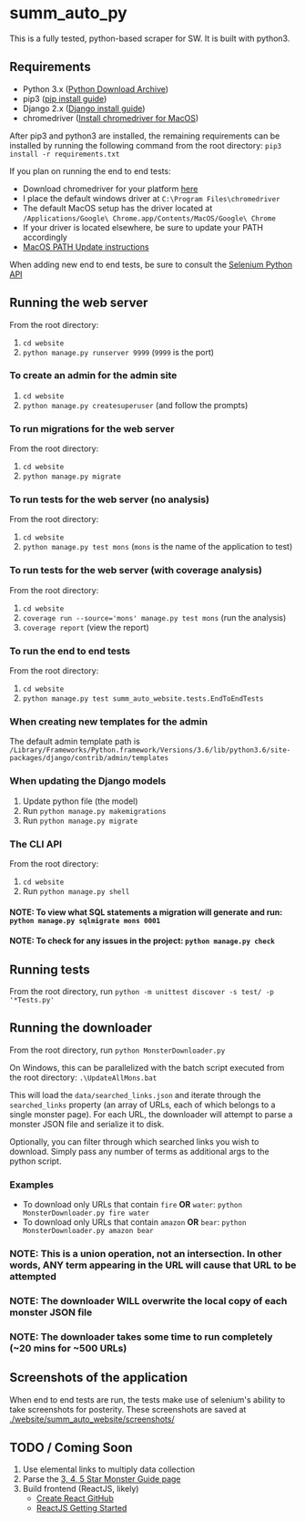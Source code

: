 # summ_auto_py

This is a fully tested, python-based scraper for SW. It is built with python3.

## Requirements

* Python 3.x ([Python Download Archive](https://www.python.org/downloads/))
* pip3 ([pip install guide](https://pip.pypa.io/en/stable/installing/))
* Django 2.x ([Django install guide](https://docs.djangoproject.com/en/2.0/intro/install/))
* chromedriver ([Install chromedriver for MacOS](http://www.kenst.com/2015/03/installing-chromedriver-on-mac-osx/))

After pip3 and python3 are installed, the remaining requirements can be installed by running the following command from the root directory: `pip3 install -r requirements.txt`

If you plan on running the end to end tests:

* Download chromedriver for your platform [here](https://sites.google.com/a/chromium.org/chromedriver/downloads)
* I place the default windows driver at `C:\Program Files\chromedriver`
* The default MacOS setup has the driver located at `/Applications/Google\ Chrome.app/Contents/MacOS/Google\ Chrome`
* If your driver is located elsewhere, be sure to update your PATH accordingly
* [MacOS PATH Update instructions](https://coolestguidesontheplanet.com/add-shell-path-osx/)

When adding new end to end tests, be sure to consult the [Selenium Python API](https://selenium-python.readthedocs.io/api.html)

## Running the web server

From the root directory:

1. `cd website`
1. `python manage.py runserver 9999` (`9999` is the port)

### To create an admin for the admin site

1. `cd website`
1. `python manage.py createsuperuser` (and follow the prompts)

### To run migrations for the web server

From the root directory:

1. `cd website`
1. `python manage.py migrate`

### To run tests for the web server (no analysis)

From the root directory:

1. `cd website`
1. `python manage.py test mons` (`mons` is the name of the application to test)

### To run tests for the web server (with coverage analysis)

From the root directory:

1. `cd website`
1. `coverage run --source='mons' manage.py test mons` (run the analysis)
1. `coverage report` (view the report)

### To run the end to end tests

From the root directory:

1. `cd website`
1. `python manage.py test summ_auto_website.tests.EndToEndTests`

### When creating new templates for the admin

The default admin template path is `/Library/Frameworks/Python.framework/Versions/3.6/lib/python3.6/site-packages/django/contrib/admin/templates`

### When updating the Django models

1. Update python file (the model)
1. Run `python manage.py makemigrations`
1. Run `python manage.py migrate`

### The CLI API

From the root directory:

1. `cd website`
1. Run `python manage.py shell`

#### NOTE: To view what SQL statements a migration will generate and run: `python manage.py sqlmigrate mons 0001`

#### NOTE: To check for any issues in the project: `python manage.py check`

## Running tests

From the root directory, run `python -m unittest discover -s test/ -p '*Tests.py'`

## Running the downloader

From the root directory, run `python MonsterDownloader.py`

On Windows, this can be parallelized with the batch script executed from the root directory: `.\UpdateAllMons.bat`

This will load the `data/searched_links.json` and iterate through the `searched_links` property (an array of URLs, each of which belongs to a single monster page). For each URL, the downloader will attempt to parse a monster JSON file and serialize it to disk.

Optionally, you can filter through which searched links you wish to download. Simply pass any number of terms as additional args to the python script.

### Examples

* To download only URLs that contain `fire` **OR** `water`: `python MonsterDownloader.py fire water`
* To download only URLs that contain `amazon` **OR** `bear`: `python MonsterDownloader.py amazon bear`

### NOTE: This is a union operation, not an intersection. In other words, **ANY** term appearing in the URL will cause that URL to be attempted

### NOTE: The downloader **WILL** overwrite the local copy of each monster JSON file

### NOTE: The downloader takes some time to run completely (~20 mins for ~500 URLs)

## Screenshots of the application

When end to end tests are run, the tests make use of selenium's ability to take screenshots for posterity. These screenshots are saved at [./website/summ_auto_website/screenshots/](website/summ_auto_website/screenshots)

## TODO / Coming Soon

1. Use elemental links to multiply data collection
1. Parse the [3, 4, 5 Star Monster Guide page](https://summonerswar.co/monster-guide-3-4-5-mons/)
1. Build frontend (ReactJS, likely)
    * [Create React GitHub](https://github.com/facebookincubator/create-react-app)
    * [ReactJS Getting Started](https://reactjs.org/docs/hello-world.html)
